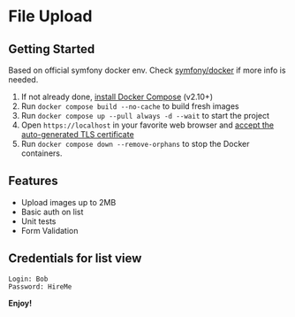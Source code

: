 # File Upload

## Getting Started

Based on official symfony docker env. Check [symfony/docker](https://github.com/dunglas/symfony-docker) if more info is needed.

1. If not already done, [install Docker Compose](https://docs.docker.com/compose/install/) (v2.10+)
2. Run `docker compose build --no-cache` to build fresh images
3. Run `docker compose up --pull always -d --wait` to start the project
4. Open `https://localhost` in your favorite web browser and [accept the auto-generated TLS certificate](https://stackoverflow.com/a/15076602/1352334)
5. Run `docker compose down --remove-orphans` to stop the Docker containers.

## Features

* Upload images up to 2MB
* Basic auth on list 
* Unit tests 
* Form Validation

## Credentials for list view

```
Login: Bob
Password: HireMe
```
**Enjoy!**
